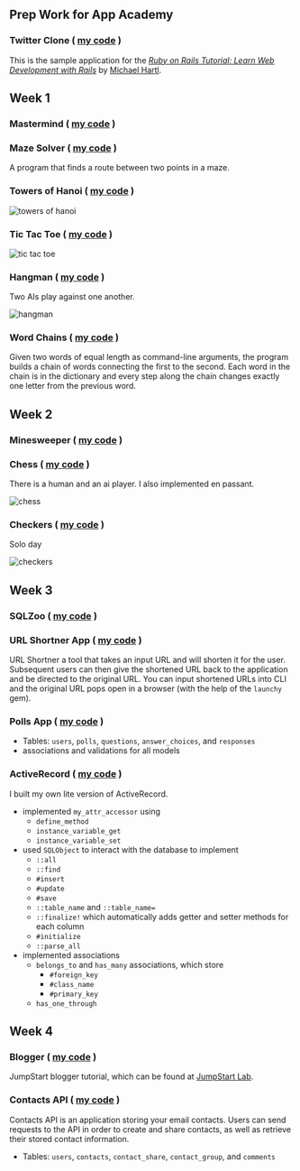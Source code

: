 ## Prep Work for App Academy

### Twitter Clone ( [my code](https://github.com/vveleva/sample_app) )
This is the sample application for the
[*Ruby on Rails Tutorial:
Learn Web Development with Rails*](http://www.railstutorial.org/)
by [Michael Hartl](http://www.michaelhartl.com/).

## Week 1

### Mastermind ( [my code](https://github.com/vveleva/appacademy/blob/master/w1/w1d3/mastermind.rb) )

### Maze Solver ( [my code](https://github.com/vveleva/appacademy/blob/master/w1/w1d3/maze_solver.rb) )
A program that finds a route between two points in a maze.

### Towers of Hanoi ( [my code](https://github.com/vveleva/appacademy/blob/master/w1/w1d1/towers_of_hanoi.rb) )

![towers of hanoi](https://github.com/vveleva/appacademy/blob/master/images/towers_of_hanoi.png)


### Tic Tac Toe  ( [my code](https://github.com/vveleva/appacademy/blob/master/w1/w1d2/tic_tac_toe.rb) )
![tic tac toe](https://github.com/vveleva/appacademy/blob/master/images/tic_tac_toe.png)


### Hangman ( [my code](https://github.com/vveleva/appacademy/blob/master/w1/w1d3/hangman.rb) )
Two AIs play against one another.

![hangman](https://github.com/vveleva/appacademy/blob/master/images/hangman.png)


### Word Chains ( [my code](https://github.com/vveleva/appacademy/blob/master/w1/w1d4/word_chains.rb) )
Given two words of equal length as command-line arguments, the program builds a chain of words connecting the first to the second. Each word in the chain is in the dictionary and every step along the chain changes exactly one letter from the previous word.

## Week 2

### Minesweeper ( [my code](https://github.com/vveleva/appacademy/tree/master/w2/w2d1) )

### Chess ( [my code](https://github.com/vveleva/appacademy/tree/master/w2/w2d2d3) )
There is a human and an ai player. I also implemented en passant.

![chess](https://github.com/vveleva/appacademy/blob/master/images/chess.png)


### Checkers ( [my code](https://github.com/vveleva/appacademy/tree/master/w2/w2d4) )
Solo day

![checkers](https://github.com/vveleva/appacademy/blob/master/images/checkers.png)


## Week 3

### SQLZoo ( [my code](https://github.com/vveleva/appacademy/tree/master/w3/w3d1/sqlzoo-master) )

### URL Shortner App ( [my code](https://github.com/vveleva/appacademy/tree/master/w3/w3d3/url_shortner_app) )
URL Shortner a tool that takes an input URL and will shorten it for the user. Subsequent users can then give the shortened URL back to the application and be directed to the original URL. You can input shortened URLs into CLI and the original URL pops open in a browser (with the help of the `launchy` gem).

### Polls App ( [my code](https://github.com/vveleva/appacademy/tree/master/w3/w3d4/PollsApp) )
- Tables: `users`, `polls`, `questions`, `answer_choices`, and `responses`
- associations and validations for all models


### ActiveRecord ( [my code](https://github.com/vveleva/appacademy/tree/master/w3/w3d5) )
I built my own lite version of ActiveRecord.
- implemented `my_attr_accessor` using
  - `define_method`
  - `instance_variable_get`
  - `instance_variable_set`
- used `SQLObject` to interact with the database to implement
  - `::all`
  - `::find`
  - `#insert`
  - `#update`
  - `#save`
  - `::table_name` and `::table_name=`
  - `::finalize!` which automatically adds getter and setter methods for each column
  - `#initialize`
  - `::parse_all`
- implemented associations
  - `belongs_to` and `has_many` associations, which store
    - `#foreign_key`
    - `#class_name`
    - `#primary_key`
  - `has_one_through`

## Week 4

### Blogger ( [my code](https://github.com/vveleva/blogger) )
JumpStart blogger tutorial, which can be found at [JumpStart Lab](http://tutorials.jumpstartlab.com/projects/blogger.html).

### Contacts API ( [my code](https://github.com/vveleva/appacademy/tree/master/w4/w4d1/routes_app) )

Contacts API is an application storing your email contacts.  Users can send requests to the API in order to create and share contacts, as well as retrieve their stored contact information.
- Tables: `users`, `contacts`, `contact_share`, `contact_group`, and `comments`
